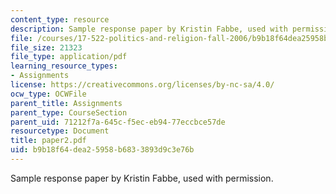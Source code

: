 ```yaml
---
content_type: resource
description: Sample response paper by Kristin Fabbe, used with permission.
file: /courses/17-522-politics-and-religion-fall-2006/b9b18f64dea25958b6833893d9c3e76b_paper2.pdf
file_size: 21323
file_type: application/pdf
learning_resource_types:
- Assignments
license: https://creativecommons.org/licenses/by-nc-sa/4.0/
ocw_type: OCWFile
parent_title: Assignments
parent_type: CourseSection
parent_uid: 71212f7a-645c-f5ec-eb94-77eccbce57de
resourcetype: Document
title: paper2.pdf
uid: b9b18f64-dea2-5958-b683-3893d9c3e76b
---
```

Sample response paper by Kristin Fabbe, used with permission.